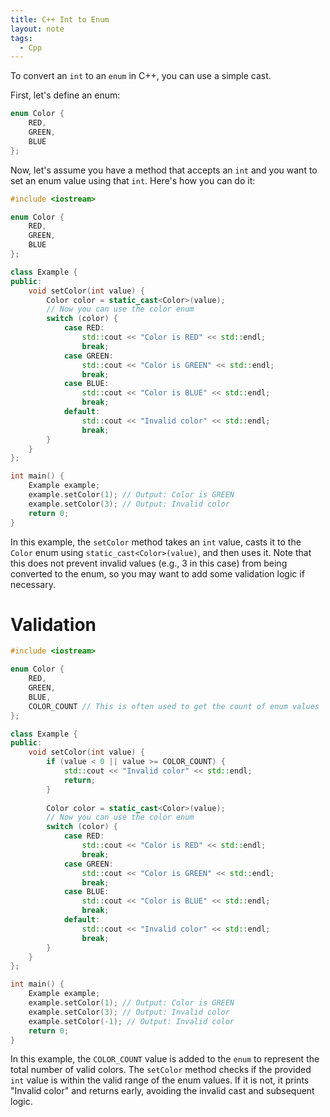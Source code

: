 ```yaml
---
title: C++ Int to Enum
layout: note
tags:
  - Cpp
---
```


To convert an `int` to an `enum` in C++, you can use a simple cast. 

First, let's define an enum:

```cpp
enum Color {
    RED,
    GREEN,
    BLUE
};
```

Now, let's assume you have a method that accepts an `int` and you want to set an enum value using that `int`. Here's how you can do it:

```cpp
#include <iostream>

enum Color {
    RED,
    GREEN,
    BLUE
};

class Example {
public:
    void setColor(int value) {
        Color color = static_cast<Color>(value);
        // Now you can use the color enum
        switch (color) {
            case RED:
                std::cout << "Color is RED" << std::endl;
                break;
            case GREEN:
                std::cout << "Color is GREEN" << std::endl;
                break;
            case BLUE:
                std::cout << "Color is BLUE" << std::endl;
                break;
            default:
                std::cout << "Invalid color" << std::endl;
                break;
        }
    }
};

int main() {
    Example example;
    example.setColor(1); // Output: Color is GREEN
    example.setColor(3); // Output: Invalid color
    return 0;
}
```

In this example, the `setColor` method takes an `int` value, casts it to the `Color` enum using `static_cast<Color>(value)`, and then uses it. Note that this does not prevent invalid values (e.g., 3 in this case) from being converted to the enum, so you may want to add some validation logic if necessary.

# Validation


```cpp
#include <iostream>

enum Color {
    RED,
    GREEN,
    BLUE,
    COLOR_COUNT // This is often used to get the count of enum values
};

class Example {
public:
    void setColor(int value) {
        if (value < 0 || value >= COLOR_COUNT) {
            std::cout << "Invalid color" << std::endl;
            return;
        }
        
        Color color = static_cast<Color>(value);
        // Now you can use the color enum
        switch (color) {
            case RED:
                std::cout << "Color is RED" << std::endl;
                break;
            case GREEN:
                std::cout << "Color is GREEN" << std::endl;
                break;
            case BLUE:
                std::cout << "Color is BLUE" << std::endl;
                break;
            default:
                std::cout << "Invalid color" << std::endl;
                break;
        }
    }
};

int main() {
    Example example;
    example.setColor(1); // Output: Color is GREEN
    example.setColor(3); // Output: Invalid color
    example.setColor(-1); // Output: Invalid color
    return 0;
}
```

In this example, the `COLOR_COUNT` value is added to the `enum` to represent the total number of valid colors. The `setColor` method checks if the provided `int` value is within the valid range of the enum values. If it is not, it prints "Invalid color" and returns early, avoiding the invalid cast and subsequent logic.
